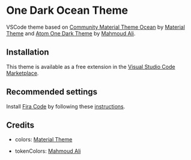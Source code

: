 # One Dark Ocean Theme

VSCode theme based on [Community Material Theme Ocean](https://marketplace.visualstudio.com/items?itemName=Equinusocio.vsc-community-material-theme) by [Material Theme](https://github.com/material-theme) and [Atom One Dark Theme](https://marketplace.visualstudio.com/items?itemName=akamud.vscode-theme-onedark) by [Mahmoud Ali](https://github.com/akamud).

## Installation

This theme is available as a free extension in the [Visual Studio Code Marketplace](https://marketplace.visualstudio.com/items/leonamlvs.vscode-theme-onedarkocean).


## Recommended settings

Install [Fira Code](https://github.com/tonsky/FiraCode) by following these [instructions](https://github.com/tonsky/FiraCode/wiki/VS-Code-Instructions).

## Credits

* colors: [Material Theme](https://github.com/material-theme/vsc-community-material-theme/blob/develop/themes/Community-Material-Theme-Ocean.json)

* tokenColors: [Mahmoud Ali](https://github.com/akamud/vscode-theme-onedark/blob/master/themes/OneDark.json)